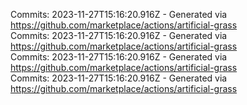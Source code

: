Commits: 2023-11-27T15:16:20.916Z - Generated via https://github.com/marketplace/actions/artificial-grass
<br>
Commits: 2023-11-27T15:16:20.916Z - Generated via https://github.com/marketplace/actions/artificial-grass
<br>
Commits: 2023-11-27T15:16:20.916Z - Generated via https://github.com/marketplace/actions/artificial-grass
<br>
Commits: 2023-11-27T15:16:20.916Z - Generated via https://github.com/marketplace/actions/artificial-grass
<br>

